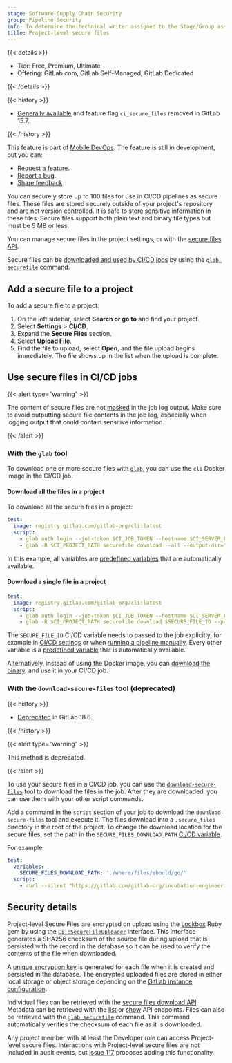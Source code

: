 ```yaml
---
stage: Software Supply Chain Security
group: Pipeline Security
info: To determine the technical writer assigned to the Stage/Group associated with this page, see https://handbook.gitlab.com/handbook/product/ux/technical-writing/#assignments
title: Project-level secure files
---
```


{{< details >}}

- Tier: Free, Premium, Ultimate
- Offering: GitLab.com, GitLab Self-Managed, GitLab Dedicated

{{< /details >}}

{{< history >}}

- [Generally available](https://gitlab.com/gitlab-org/gitlab/-/issues/350748) and feature flag `ci_secure_files` removed in GitLab 15.7.

{{< /history >}}

This feature is part of [Mobile DevOps](../mobile_devops/_index.md).
The feature is still in development, but you can:

- [Request a feature](https://gitlab.com/gitlab-org/incubation-engineering/mobile-devops/feedback/-/issues/new?issuable_template=feature_request).
- [Report a bug](https://gitlab.com/gitlab-org/incubation-engineering/mobile-devops/feedback/-/issues/new?issuable_template=report_bug).
- [Share feedback](https://gitlab.com/gitlab-org/incubation-engineering/mobile-devops/feedback/-/issues/new?issuable_template=general_feedback).

You can securely store up to 100 files for use in CI/CD pipelines as secure files. These files are stored securely outside of your project's repository and are not version controlled. It is safe to store sensitive information in these files. Secure files support both plain text and binary file types but must be 5 MB or less.

You can manage secure files in the project settings, or with the [secure files API](../../api/secure_files.md).

Secure files can be [downloaded and used by CI/CD jobs](#use-secure-files-in-cicd-jobs)
by using the [`glab securefile`](https://gitlab.com/gitlab-org/cli/-/tree/main/docs/source/securefile) command.

## Add a secure file to a project

To add a secure file to a project:

1. On the left sidebar, select **Search or go to** and find your project.
1. Select **Settings** > **CI/CD**.
1. Expand the **Secure Files** section.
1. Select **Upload File**.
1. Find the file to upload, select **Open**, and the file upload begins immediately.
   The file shows up in the list when the upload is complete.

## Use secure files in CI/CD jobs

{{< alert type="warning" >}}

The content of secure files are not [masked](../variables/_index.md#mask-a-cicd-variable)
in the job log output. Make sure to avoid outputting secure file contents in the job log,
especially when logging output that could contain sensitive information.

{{< /alert >}}

### With the `glab` tool

To download one or more secure files with [`glab`](https://gitlab.com/gitlab-org/cli/),
you can use the `cli` Docker image in the CI/CD job.

#### Download all the files in a project

To download all the secure files in a project:

```yaml
test:
  image: registry.gitlab.com/gitlab-org/cli:latest
  script:
    - glab auth login --job-token $CI_JOB_TOKEN --hostname $CI_SERVER_FQDN --api-protocol $CI_SERVER_PROTOCOL
    - glab -R $CI_PROJECT_PATH securefile download --all --output-dir="where/to/save"
```

In this example, all variables are [predefined variables](../variables/predefined_variables.md)
that are automatically available.

#### Download a single file in a project

```yaml
test:
  image: registry.gitlab.com/gitlab-org/cli:latest
  script:
    - glab auth login --job-token $CI_JOB_TOKEN --hostname $CI_SERVER_FQDN --api-protocol $CI_SERVER_PROTOCOL
    - glab -R $CI_PROJECT_PATH securefile download $SECURE_FILE_ID --path="where/to/save/file.txt"
```

The `SECURE_FILE_ID` CI/CD variable needs to passed to the job explicitly, for example
in [CI/CD settings](../variables/_index.md#define-a-cicd-variable-in-the-ui) or when
[running a pipeline manually](../pipelines/_index.md#run-a-pipeline-manually).
Every other variable is a [predefined variable](../variables/predefined_variables.md)
that is automatically available.

Alternatively, instead of using the Docker image, you can [download the binary](https://gitlab.com/gitlab-org/cli/-/releases).
and use it in your CI/CD job.

### With the `download-secure-files` tool (deprecated)

{{< history >}}

- [Deprecated](https://gitlab.com/gitlab-org/incubation-engineering/mobile-devops/download-secure-files/-/issues/45) in GitLab 18.6.

{{< /history >}}

{{< alert type="warning" >}}

This method is deprecated.

{{< /alert >}}

To use your secure files in a CI/CD job, you can use the [`download-secure-files`](https://gitlab.com/gitlab-org/incubation-engineering/mobile-devops/download-secure-files)
tool to download the files in the job. After they are downloaded, you can use them
with your other script commands.

Add a command in the `script` section of your job to download the `download-secure-files` tool
and execute it. The files download into a `.secure_files` directory in the root of the project.
To change the download location for the secure files, set the path in the `SECURE_FILES_DOWNLOAD_PATH`
[CI/CD variable](../variables/_index.md).

For example:

```yaml
test:
  variables:
    SECURE_FILES_DOWNLOAD_PATH: './where/files/should/go/'
  script:
    - curl --silent "https://gitlab.com/gitlab-org/incubation-engineering/mobile-devops/download-secure-files/-/raw/main/installer" | bash
```

## Security details

Project-level Secure Files are encrypted on upload using the [Lockbox](https://github.com/ankane/lockbox)
Ruby gem by using the [`Ci::SecureFileUploader`](https://gitlab.com/gitlab-org/gitlab/-/blob/master/app/uploaders/ci/secure_file_uploader.rb)
interface. This interface generates a SHA256 checksum of the source file during upload
that is persisted with the record in the database so it can be used to verify the contents
of the file when downloaded.

A [unique encryption key](https://gitlab.com/gitlab-org/gitlab/-/blob/master/app/models/ci/secure_file.rb#L27)
is generated for each file when it is created and persisted in the database. The encrypted uploaded files
are stored in either local storage or object storage depending on the [GitLab instance configuration](../../administration/cicd/secure_files.md).

Individual files can be retrieved with the [secure files download API](../../api/secure_files.md#download-secure-file).
Metadata can be retrieved with the [list](../../api/secure_files.md#list-project-secure-files)
or [show](../../api/secure_files.md#show-secure-file-details) API endpoints. Files can also be retrieved
with the [`glab securefile`](https://gitlab.com/gitlab-org/cli/-/tree/main/docs/source/securefile)
command. This command automatically verifies the checksum of each file as it is downloaded.

Any project member with at least the Developer role can access Project-level secure files.
Interactions with Project-level secure files are not included in audit events, but
[issue 117](https://gitlab.com/gitlab-org/incubation-engineering/mobile-devops/readme/-/issues/117)
proposes adding this functionality.
